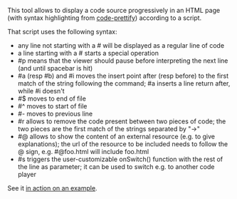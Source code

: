 This tool allows to display a code source progressively in an HTML page (with syntax highlighting from [code-prettify](http://code.google.com/p/google-code-prettify/)) according to a script.

That script uses the following syntax:
* any line not starting with a # will be displayed as a regular line of code
* a line starting with a # starts a special operation
* #p means that the viewer should pause before interpreting the next line (and until spacebar is hit)
* #a (resp #b) and #i moves the insert point after (resp before) to the first match of the string following the command; #a inserts a line return after, while #i doesn't
* #$ moves to end of file
* #^ moves to start of file
* #- moves to previous line
* #r allows to remove the code present between two pieces of code; the two pieces are the first match of the strings separated by "→"
* #@ allows to show the content of an external resource (e.g. to give explanations); the url of the resource to be included needs to follow the @ sign, e.g. #@foo.html will include foo.html
* #s triggers the user-customizable onSwitch() function with the rest of the line as parameter; it can be used to switch e.g. to another code player


See it [in action on an example](http://dontcallmedom.github.com/code-talks/player.html).
